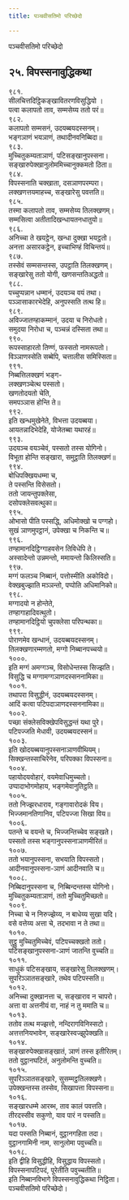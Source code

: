 ```yaml
---
title: पञ्चवीसतिमो परिच्छेदो

---
```

पञ्चवीसतिमो परिच्छेदो  


## २५. विपस्सनावुद्धिकथा

९८१.  
सीलचित्तदिट्ठिकङ्खावितरणविसुद्धियो ।  
पत्वा कलापतो ताव, सम्मसेय्य ततो परं॥  
९८२.  
कलापतो सम्मसनं, उदयब्बयदस्सनम्।  
भङ्गञाणं भयञाणं, तथादीनवनिब्बिदा॥  
९८३.  
मुच्चितुकम्यताञाणं, पटिसङ्खानुपस्सना।  
सङ्खारुपेक्खानुलोममिच्चानुक्कमतो ठिता॥  
९८४.  
विपस्सनाति चक्खाता, दसञाणपरम्परा।  
लक्खणत्तयमाहच्च, सङ्खारेसु पवत्तति॥  
९८५.  
तस्मा कलापतो ताव, सम्मसेय्य तिलक्खणम्।  
सम्मसित्वा अतीतादिखन्धायतनधातुयो॥  
९८६.  
अनिच्चा ते खयट्ठेन, खन्धा दुक्खा भयट्ठतो।  
अनत्ता असारकट्ठेन, इच्चाभिण्हं विचिन्तयं॥  
९८७.  
तस्सेवं सम्मसन्तस्स, उपट्ठाति तिलक्खणम्।  
सङ्खारेसु ततो योगी, खणसन्ततिअद्धतो॥  
९८८.  
पच्चुप्पन्नान धम्मानं, उदयञ्च वयं तथा।  
पञ्ञासाकारभेदेहि, अनुपस्सति तत्थ हि॥  
९८९.  
अविज्जातण्हाकम्मानं, उदया च निरोधतो।  
समुदया निरोधा च, पञ्चन्नं दस्सिता तथा॥  
९९०.  
रूपस्साहारतो तिण्णं, फस्सतो नामरूपतो।  
विञ्ञाणस्सेति सब्बेपि, चत्तालीस समिस्सिता॥  
९९१.  
निब्बत्तिलक्खणं भङ्ग-  
लक्खणञ्चेत्थ पस्सतो।  
खणतोदयतो चेति,  
समपञ्ञास होन्ति ते॥  
९९२.  
इति खन्धमुखेनेते, विभत्ता उदयब्बया।  
आयतन्नादिभेदेहि, योजेतब्बा यथारहं॥  
९९३.  
उदयञ्च वयञ्चेवं, पस्सतो तस्स योगिनो।  
विभूता होन्ति सङ्खारा, समुट्ठाति तिलक्खणं॥  
९९४.  
बोधिपक्खियधम्मा च,  
ते पस्सन्ति विसेसतो।  
ततो जायन्तुपक्लेसा,  
दसोपक्लेसवत्थुका॥  
९९५.  
ओभासो पीति पस्सद्धि, अधिमोक्खो च पग्गहो।  
सुखं ञाणमुपट्ठानं, उपेक्खा च निकन्ति च॥  
९९६.  
तण्हामानदिट्ठिग्गाहवसेन तिविधेपि ते।  
अस्सादेन्तो उन्नमन्तो, ममायन्तो किलिस्सति॥  
९९७.  
मग्गं फलञ्च निब्बानं, पत्तोस्मीति अकोविदो।  
वेक्खबुज्झाति मञ्ञन्तो, पप्पोति अधिमानिको॥  
९९८.  
मग्गादयो न होन्तेते,  
तण्हागाहादिवत्थुतो।  
तण्हामानदिट्ठियो चुपक्लेसा परिपन्थका॥  
९९९.  
पोराणमेव खन्धानं, उदयब्बयदस्सनम्।  
तिलक्खणारम्मणतो, मग्गो निब्बानपच्चयो॥  
१०००.  
इति मग्गं अमग्गञ्च, विसोधेन्तस्स सिज्झति।  
विसुद्धि च मग्गामग्गञाणदस्सननामिका॥  
१००१.  
तथापरा विसुद्धीनं, उदयब्बयदस्सनम्।  
आदिं कत्वा पटिपदाञाणदस्सननामिका॥  
१००२.  
पच्छा संक्लेसविक्खेपविसुद्धन्तं यथा पुरे।  
पटिपज्जति मेधावी, उदयब्बयदस्सनं॥  
१००३.  
इति खोदयब्बयानुपस्सनाञाणवीथियम्।  
सिक्खन्तस्साचिरेनेव, परिपक्का विपस्सना॥  
१००४.  
पहायोदयवोहारं, वयमेवाधिमुच्चतो।  
उप्पादाभोगमोहाय, भङ्गमेवानुतिट्ठति॥  
१००५.  
ततो निज्झरधाराव, गङ्गावारोदकं विय।  
भिज्जमानतिणानिव, पटिपज्जा सिखा विय॥  
१००६.  
पतन्ते च वयन्ते च, भिज्जन्तिच्चेव सङ्खते।  
पस्सतो तस्स भङ्गानुपस्सनाञाणमीरितं॥  
१००७.  
ततो भयानुपस्सना, सभयाति विपस्सतो।  
आदीनवानुपस्सना-ञाणं आदीनवाति च॥  
१००८.  
निब्बिदानुपस्सना च, निब्बिन्दन्तस्स योगिनो।  
मुच्चितुकम्यताञाणं, ततो मुच्चितुमिच्छतो॥  
१००९.  
निच्चा चे न निरुज्झेय्य, न बाधेय्य सुखा यदि।  
वसे वत्तेय्य अत्ता चे, तदभावा न ते तथा॥  
१०१०.  
सुट्ठु मुच्चितुमिच्चेवं, पटिपच्चक्खतो ततो।  
पटिसङ्खानुपस्सना-ञाणं जातन्ति वुच्चति॥  
१०११.  
साधुकं पटिसङ्खाय, सङ्खारेसु तिलक्खणम्।  
सुपरिञ्ञातसङ्खारे, तथेव पटिपस्सति॥  
१०१२.  
अनिच्चा दुक्खानत्ता च, सङ्खाराव न चापरो।  
अत्ता वा अत्तनीयं वा, नाहं न तु ममाति च॥  
१०१३.  
ततोव तत्थ मज्झत्तो, नन्दिरागविनिस्सटो।  
अत्तत्तनियभावेन, सङ्खारेस्वज्झुपेक्खति॥  
१०१४.  
सङ्खारुपेक्खासङ्खातं, ञाणं तस्स इतीरितम्।  
ततो वुट्ठानघटितं, अनुलोमन्ति वुच्चति॥  
१०१५.  
सुपरिञ्ञातसङ्खारे, सुसम्मट्ठतिलक्खणे।  
उपेक्खन्तस्स तस्सेव, सिखापत्ता विपस्सना॥  
१०१६.  
सङ्खारधम्मे आरब्भ, ताव कालं पवत्तति।  
तीरदस्सीव सकुणो, याव पारं न पस्सति॥  
१०१७.  
यदा पस्सति निब्बानं, वुट्ठानगहिता तदा।  
वुट्ठानगामिनी नाम, सानुलोमा पवुच्चति॥  
१०१८.  
इति द्वीहि विसुद्धीहि, विसुद्धाय विपस्सतो।  
विपस्सनापटिपदं, पूरेतीति पवुच्चतीति॥  
इति निब्बानविभागे विपस्सनावुद्धिकथा निट्ठिता।  
पञ्चवीसतिमो परिच्छेदो।  